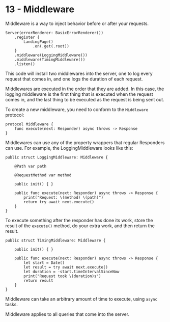 # 13 - Middleware

Middleware is a way to inject behavior before or after your requests.

    Server(errorRenderer: BasicErrorRenderer())
        .register {
            LandingPage()
                .on(.get(.root))
        }
        .middleware(LoggingMiddleware())
        .middleware(TimingMiddleware())
        .listen()

This code will install two middlewares into the server, one to log every request that comes in, and one logs the duration of each request.

Middlewares are executed in the order that they are added. In this case, the logging middleware is the first thing that is executed when the request comes in, and the last thing to be executed as the request is being sent out.

To create a new middleware, you need to conform to the `Middleware` protocol:

    protocol Middleware {
        func execute(next: Responder) async throws -> Response
    }

Middlewares can use any of the property wrappers that regular Responders can use. For example, the LoggingMiddleware looks like this:

    public struct LoggingMiddleware: Middleware {
    
        @Path var path
        
        @RequestMethod var method
    
        public init() { }
    
        public func execute(next: Responder) async throws -> Response {
            print("Request: \(method) \(path)")
            return try await next.execute()
        }
    }

To execute something after the responder has done its work, store the result of the `execute()` method, do your extra work, and then return the result. 

    public struct TimingMiddleware: Middleware {
    
        public init() { }
    
        public func execute(next: Responder) async throws -> Response {
            let start = Date()
            let result = try await next.execute()
            let duration = -start.timeIntervalSinceNow
            print("Request took \(duration)s")
            return result
        }
    }

Middleware can take an arbitrary amount of time to execute, using `async` tasks.

Middleware applies to all queries that come into the server.

